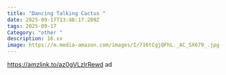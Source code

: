 ```yaml
---
title: "Dancing Talking Cactus "
date: 2025-09-17T13:48:17.209Z
tags: 2025-09-17
Category: "other "
description: 16.xx
image: https://m.media-amazon.com/images/I/716tCgjQFhL._AC_SX679_.jpg
---
```

https://amzlink.to/az0gVLzlrRewd  ad